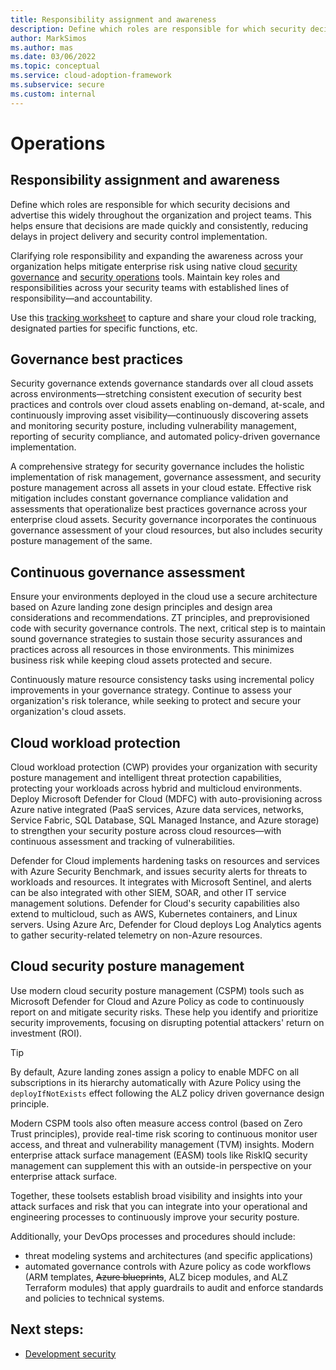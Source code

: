 ```yaml
---
title: Responsibility assignment and awareness
description: Define which roles are responsible for which security decisions and advertise this widely throughout the organization and project teams. 
author: MarkSimos
ms.author: mas
ms.date: 03/06/2022
ms.topic: conceptual
ms.service: cloud-adoption-framework
ms.subservice: secure
ms.custom: internal
---
```


# Operations

## Responsibility assignment and awareness

Define which roles are responsible for which security decisions and advertise this widely throughout the organization and project teams. This helps ensure that decisions are made quickly and consistently, reducing delays in project delivery and security control implementation.

Clarifying role responsibility and expanding the awareness across your organization helps mitigate enterprise risk using native cloud [security governance](/security/compass/governance-risk-compliance-capabilities) and [security operations](/security/compass/security-operations-capabilities) tools. Maintain key roles and responsibilities across your security teams with established lines of responsibility—and accountability.

Use this [tracking worksheet](/security/compass/progress-and-role-tracking-worksheets#cloud-role-tracking-worksheet) to capture and share your cloud role tracking, designated parties for specific functions, etc.

## Governance best practices

Security governance extends governance standards over all cloud assets across environments—stretching consistent execution of security best practices and controls over cloud assets enabling on-demand, at-scale, and continuously improving asset visibility—continuously discovering assets and monitoring security posture, including vulnerability management, reporting of security compliance, and automated policy-driven governance implementation.

A comprehensive strategy for security governance includes the holistic implementation of risk management, governance assessment, and security posture management across all assets in your cloud estate. Effective risk mitigation includes constant governance compliance validation and assessments that operationalize best practices governance across your enterprise cloud assets. Security governance incorporates the continuous governance assessment of your cloud resources, but also includes security posture management of the same.

## Continuous governance assessment

Ensure your environments deployed in the cloud use a secure architecture based on Azure landing zone design principles and design area considerations and recommendations. ZT principles, and preprovisioned code with security governance controls. The next, critical step is to maintain sound governance strategies to sustain those security assurances and practices across all resources in those environments. This minimizes business risk while keeping cloud assets protected and secure.

Continuously mature resource consistency tasks using incremental policy improvements in your governance strategy. Continue to assess your organization's risk tolerance, while seeking to protect and secure your organization's cloud assets.

## Cloud workload protection

Cloud workload protection (CWP) provides your organization with security posture management and intelligent threat protection capabilities, protecting your workloads across hybrid and multicloud environments. Deploy Microsoft Defender for Cloud (MDFC) with auto-provisioning across Azure native integrated (PaaS services, Azure data services, networks, Service Fabric, SQL Database, SQL Managed Instance, and Azure storage) to strengthen your security posture across cloud resources—with continuous assessment and tracking of vulnerabilities. 

Defender for Cloud implements hardening tasks on resources and services with Azure Security Benchmark, and issues security alerts for threats to workloads and resources. It integrates with Microsoft Sentinel, and alerts can be also integrated with other SIEM, SOAR, and other IT service management solutions. Defender for Cloud's security capabilities also extend to multicloud, such as AWS, Kubernetes containers, and Linux servers. Using Azure Arc, Defender for Cloud deploys Log Analytics agents to gather security-related telemetry on non-Azure resources.

## Cloud security posture management

Use modern cloud security posture management (CSPM) tools such as Microsoft Defender for Cloud and Azure Policy as code to continuously report on and mitigate security risks. These help you identify and prioritize security improvements, focusing on disrupting potential attackers' return on investment (ROI).

> [!TIP]
> By default, Azure landing zones assign a policy to enable MDFC on all subscriptions in its hierarchy automatically with Azure Policy using the `deployIfNotExists` effect following the ALZ policy driven governance design principle.

Modern CSPM tools also often measure access control (based on Zero Trust principles), provide real-time risk scoring to continuous monitor user access, and threat and vulnerability management (TVM) insights. Modern enterprise attack surface management (EASM) tools like RiskIQ security management can supplement this with an outside-in perspective on your enterprise attack surface.

Together, these toolsets establish broad visibility and insights into your attack surfaces and risk that you can integrate into your operational and engineering processes to continuously improve your security posture.

Additionally, your DevOps processes and procedures should include:

- threat modeling systems and architectures (and specific applications)
- automated governance controls with Azure policy as code workflows (ARM templates, ~~Azure blueprints~~, ALZ bicep modules, and ALZ Terraform modules) that apply guardrails to audit and enforce standards and policies to technical systems.

## Next steps:

- [Development security](development-security-strategy-overview.md)